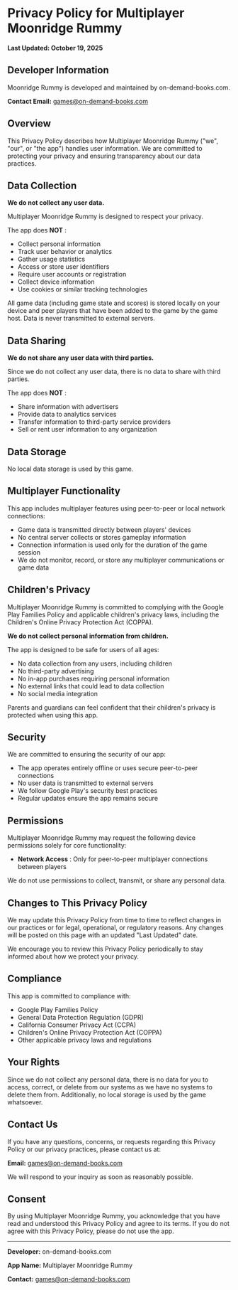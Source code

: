 # Privacy Policy for Multiplayer Moonridge Rummy

**Last Updated: October 19, 2025**

## Developer Information

Moonridge Rummy is developed and maintained by on-demand-books.com.

**Contact Email:** games@on-demand-books.com

## Overview

This Privacy Policy describes how Multiplayer Moonridge Rummy ("we", "our", or "the app") handles user information. We are committed to protecting your privacy and ensuring transparency about our data practices.

## Data Collection

**We do not collect any user data.**

Multiplayer Moonridge Rummy is designed to respect your privacy.

The app does **NOT** :
- Collect personal information
- Track user behavior or analytics
- Gather usage statistics
- Access or store user identifiers
- Require user accounts or registration
- Collect device information
- Use cookies or similar tracking technologies

All game data (including game state and scores) is stored locally
on your device and peer players that have been added to the game by
the game host. Data is never transmitted to external servers.

## Data Sharing

**We do not share any user data with third parties.**

Since we do not collect any user data, there is no data to share with third parties.

The app does **NOT** :
- Share information with advertisers
- Provide data to analytics services
- Transfer information to third-party service providers
- Sell or rent user information to any organization

## Data Storage

No local data storage is used by this game.

## Multiplayer Functionality

This app includes multiplayer features using peer-to-peer or local network connections:
- Game data is transmitted directly between players' devices
- No central server collects or stores gameplay information
- Connection information is used only for the duration of the game session
- We do not monitor, record, or store any multiplayer communications or game data

## Children's Privacy

Multiplayer Moonridge Rummy is committed to complying with the Google Play Families Policy
and applicable children's privacy laws, including the Children's Online Privacy Protection Act (COPPA).

**We do not collect personal information from children.**

The app is designed to be safe for users of all ages:
- No data collection from any users, including children
- No third-party advertising
- No in-app purchases requiring personal information
- No external links that could lead to data collection
- No social media integration

Parents and guardians can feel confident that their children's privacy is protected when using this app.

## Security

We are committed to ensuring the security of our app:
- The app operates entirely offline or uses secure peer-to-peer connections
- No user data is transmitted to external servers
- We follow Google Play's security best practices
- Regular updates ensure the app remains secure

## Permissions

Multiplayer Moonridge Rummy may request the following device permissions solely for core functionality:
- **Network Access** : Only for peer-to-peer multiplayer connections between players

We do not use permissions to collect, transmit, or share any personal data.

## Changes to This Privacy Policy

We may update this Privacy Policy from time to time to reflect changes in our practices
or for legal, operational, or regulatory reasons.
Any changes will be posted on this page with an updated "Last Updated" date.

We encourage you to review this Privacy Policy periodically to stay informed about how we protect your privacy.

## Compliance

This app is committed to compliance with:
- Google Play Families Policy
- General Data Protection Regulation (GDPR)
- California Consumer Privacy Act (CCPA)
- Children's Online Privacy Protection Act (COPPA)
- Other applicable privacy laws and regulations

## Your Rights

Since we do not collect any personal data, there is no data for you to access, correct,
or delete from our systems as we have no systems to delete them from.
Additionally, no local storage is used by the game whatsoever.

## Contact Us

If you have any questions, concerns, or requests regarding this Privacy Policy
or our privacy practices, please contact us at:

**Email:** games@on-demand-books.com

We will respond to your inquiry as soon as reasonably possible.

## Consent

By using Multiplayer Moonridge Rummy, you acknowledge that you have read and
understood this Privacy Policy and agree to its terms.
If you do not agree with this Privacy Policy, please do not use the app.

---

**Developer:** on-demand-books.com

**App Name:** Multiplayer Moonridge Rummy

**Contact:** games@on-demand-books.com
